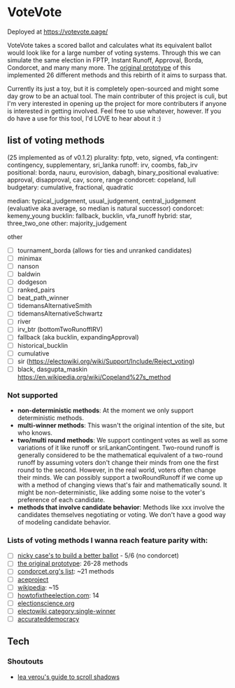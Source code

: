 # VoteVote
Deployed at https://votevote.page/

VoteVote takes a scored ballot and calculates what its equivalent ballot would look like for a large number of voting systems. Through this we can simulate the same election in FPTP, Instant Runoff, Approval, Borda, Condorcet, and many many more. The [original prototype](https://dontplaywithculi.netlify.app/votevote) of this implemented 26 different methods and this rebirth of it aims to surpass that. 

Currently its just a toy, but it is completely open-sourced and might some day grow to be an actual tool. The main contributer of this project is culi, but I'm very interested in opening up the project for more contributers if anyone is interested in getting involved. Feel free to use whatever, however. If you do have a use for this tool, I'd LOVE to hear about it :) 

## list of voting methods

(25 implemented as of v0.1.2)
plurality: fptp, veto, signed, vfa
contingent: contingency, supplementary, sri_lanka
runoff: irv, coombs, fab_irv
positional: borda, nauru, eurovision, dabagh, binary_positional
evaluative: approval, disapproval, cav, score, range
condorcet: copeland, lull
budgetary: cumulative, fractional, quadratic

median: typical_judgement, usual_judgement, central_judgement (evaluative aka average, so median is natural successor)
condorcet: kemeny_young
bucklin: fallback, bucklin, vfa_runoff
hybrid: star, three_two_one
other: majority_judgement

other
 - [ ] tournament_borda (allows for ties and unranked candidates)
 - [ ] minimax
 - [ ] nanson
 - [ ] baldwin
 - [ ] dodgeson
 - [ ] ranked_pairs
 - [ ] beat_path_winner
 - [ ] tidemansAlternativeSmith
 - [ ] tidemansAlternativeSchwartz
 - [ ] river
 - [ ] irv_btr (bottomTwoRunoffIRV)
 - [ ] fallback (aka bucklin, expandingApproval)
 - [ ] historical_bucklin
 - [ ] cumulative
 - [ ] sir (https://electowiki.org/wiki/Support/Include/Reject_voting) 
 - [ ] black, dasgupta_maskin https://en.wikipedia.org/wiki/Copeland%27s_method

### Not supported
 - **non-deterministic methods**: At the moment we only support deterministic methods.
 - **multi-winner methods**: This wasn't the original intention of the site, but who knows.
 - **two/multi round methods**: We support contingent votes as well as some variations of it like runoff or sriLankanContingent. Two-round runoff is generally considered to be the mathematical equivalent of a two-round runoff by assuming voters don't change their minds from one the first round to the second. However, in the real world, voters often change their minds. We can possibly support a twoRoundRunoff if we come up with a method of changing views that's fair and mathematically sound. It might be non-deterministic, like adding some noise to the voter's preference of each candidate.
 - **methods that involve candidate behavior**: Methods like xxx involve the candidates themselves negotiating or voting. We don't have a good way of modeling candidate behavior.

### Lists of voting methods I wanna reach feature parity with:
 - [ ] [nicky case's to build a better ballot](https://ncase.me/ballot/) - 5/6 (no condorcet)
 - [ ] [the original prototype](https://dontplaywithculi.netlify.app/votevote/): 26-28 methods
 - [ ] [condorcet.org's list](https://web.archive.org/web/20050706055744/http://condorcet.org/emr/methods.shtml): ~21 methods
 - [ ] [aceproject](https://aceproject.org/main/english/es/esd01.htm)
 - [ ] [wikipedia](https://en.wikipedia.org/wiki/Comparison_of_electoral_systems): ~15
 - [ ] [howtofixtheelection.com](https://www.howtofixtheelection.com/ballot/): 14
 - [ ] [electionscience.org](https://electionscience.org/voting-methods/an-assessment-of-six-single-winner-voting-methods/)
 - [ ] [electowiki category:single-winner](https://electowiki.org/wiki/Category:Single-winner_voting_methods)
 - [ ] [accurateddemocracy](https://www.accuratedemocracy.com/c_other.htm) 

## Tech
### Shoutouts
 - [lea verou's guide to scroll shadows](https://lea.verou.me/2012/04/background-attachment-local/)